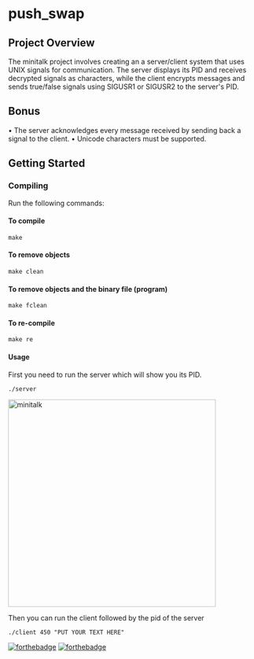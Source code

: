 # push_swap

## Project Overview
The minitalk project involves creating an a server/client system that uses UNIX signals for communication. The server displays its PID and receives decrypted signals as characters, while the client encrypts messages and sends true/false signals using SIGUSR1 or SIGUSR2 to the server's PID.

## Bonus
• The server acknowledges every message received by sending back a signal to the
client.
• Unicode characters must be supported.

## Getting Started

### Compiling
Run the following commands:

#### To compile
```
make
```
#### To remove objects
```
make clean
```
#### To remove objects and the binary file (program)
```
make fclean
```
#### To re-compile
```
make re
```
#### Usage
First you need to run the server which will show you its PID.
```
./server
```
<img width="422" alt="minitalk" src="https://github.com/user-attachments/assets/5a051474-59f3-4b52-b76a-af0ed544a617">

Then you can run the client followed by the pid of the server
```
./client 450 "PUT YOUR TEXT HERE"
```


[![forthebadge](https://forthebadge.com/images/badges/made-with-c.svg)](https://forthebadge.com) [![forthebadge](https://forthebadge.com/images/badges/built-with-love.svg)](https://forthebadge.com)
